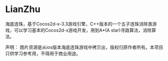 LianZhu
=======

海底连珠，基于Cocos2d-x-3.3游戏引擎，C++版本的一个五子连珠消除类游戏，可以学习基本的Cocos2d-x游戏开发，用到A*(A star)寻路算法，消除算法。

声明：
图片资源是从ios版本海底连珠游戏中拷贝出，版权归原作者所有。本项目只供学习参考用，不得用于商业用途。
